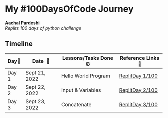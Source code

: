 # My #100DaysOfCode Journey

**Aachal Pardeshi**  
*Replits 100 days of python challenge* 

## Timeline

|**Day:pushpin:**|**Date &nbsp;:calendar:**|**Lessons/Tasks Done :alarm_clock:**| **Reference Links :link:**|
|------|-----------------|--------------------|---------------------|
|Day 1|Sept 21, 2022| Hello World Program | [ReplitDay 1/100](https://replit.com/@aachal28/day-1-of-100days#main.py)|
|Day 2|Sept 22, 2022| Input & Variables | [ReplitDay 2/100](https://replit.com/@aachal28/day-2-of-100days#main.py)|
|Day 3|Sept 23, 2022| Concatenate | [ReplitDay 3/100](https://replit.com/@aachal28/day-3100-days#main.py)|

